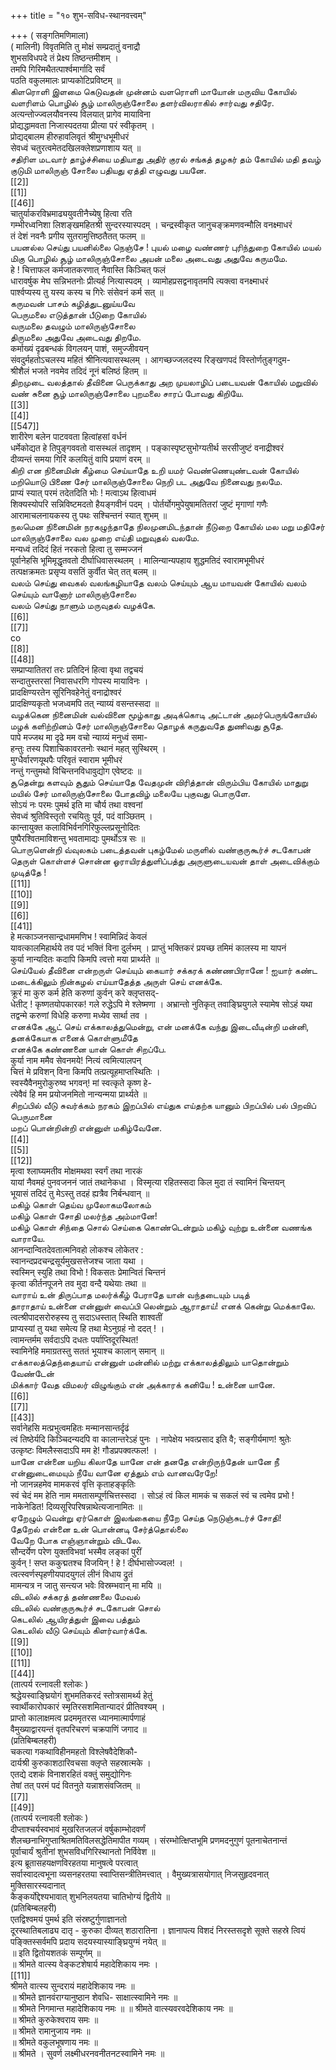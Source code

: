 +++
title = "१० शुभ-सविध-स्थानवत्त्वम्"

+++
( सङ्गतिमणिमाला)   
( मालिनी) विवृतमिति तु मोक्षं सम्प्रदातुं वनाद्रौ   
शुभसविधपदे तं प्रेक्ष्य तिष्ठन्तमीशम् ।   
तमपि गिरिमथैतत्पार्श्वमार्गादि सर्वं   
पठति वकुलमालः प्राप्यकोटिप्रविष्टम् ॥   
கிளரொளி இளமை கெடுவதன் முன்னம் வளரொளி மாயோன் மருவிய கோயில் வளரிளம் பொழில் சூழ் மாலிருஞ்சோலை தளர்விலராகில் சார்வது சதிரே.   
अत्यन्तोज्ज्वलयौवनस्य विलयात् प्रागेव मायाविना   
प्रोद्यद्धामवता निजास्पदतया प्रीत्या परं स्वीकृतम् ।   
प्रोद्यद्बालम हीरुहावलिवृतं श्रीमुग्धभूमीधरं   
सेवध्वं चतुरत्वमेतदखिलक्लेशप्रणाशाय यत् ॥   
சதிரிள மடவார் தாழ்ச்சியை மதியாது அதிர் குரல் சங்கத் தழகர் தம் கோயில் மதி தவழ் குடுமி மாலிருஞ் சோலை பதியது ஏத்தி எழுவது பயனே.   
[[2]]  
[[1]]  
[[46]]  
चातुर्याकरविभ्रमाढ्ययुवतीनैच्येषु हित्वा रति   
गम्भीरध्वनिशा लिशङ्खमहितश्री सुन्दरस्यास्पदम् । चन्द्रस्वीकृत जानुचङ्क्रमणवन्मौलि वनक्ष्माधरं   
तं देशं नवनैः प्रगीय सुतरामुत्तिष्ठतैतत् फलम् ॥   
பயனல்ல செய்து பயனில்லை நெஞ்சே ! புயல் மழை வண்ணர் புரிந்துறை கோயில் மயல் மிகு பொழில் சூழ் மாலிருஞ்சோலை அயன் மலை அடைவது அதுவே கருமமே.   
हे ! चित्ताफल कर्मजातकरणात् नैवास्ति किञ्चित् फलं   
धारावर्षुक मेघ सन्निभतनोः प्रीत्यर्ह नित्यास्पदम् । व्यामोहप्रसद्वनावृतमपि त्यक्त्वा वनक्ष्माधरं   
पार्श्वप्यस्य तु यस्य कस्य च गिरेः संसेवनं कर्म सत् ॥   
கருமவன் பாசம் கழித்துடனுய்யவே   
பெருமலை எடுத்தான் பீடுறை கோயில்   
வருமலை தவழும் மாலிருஞ்சோலை   
திருமலை அதுவே அடைவது திறமே.   
कर्माख्यं दृढबन्धकं विगलयन् पाशं, समुज्जीवयन्   
संवदुर्महतोऽचलस्य महितं श्रीनित्यवासस्थलम् । आगच्छज्जलदस्य रिङ्खणपदं विस्तोर्णतुङ्गदुम-   
श्रीशैलं भजते नवमेव तदिदं नूनं बलिष्ठं हितम् ॥   
திறமுடை வலத்தால் தீவினை பெருக்காது அற முயலாழிப் படையவன் கோயில் மறுவில் வண் சுனை சூழ் மாலிருஞ்சோலை புறமலை சாரப் போவது கிறியே.   
[[3]]  
[[4]]  
[[547]]  
शारीरेण बलेन पाटववता हित्वांहसां वर्धनं   
धर्मेकोद्यत हे तिपुङ्गववतो वासस्थलं तादृशम् । पङ्कास्पृष्टसुभोग्यतीर्थ सरसीजुष्टं वनाद्रीश्वरं   
दीव्यन्तं समया गिरिं कलयितुं वापि प्रयाणं वरम् ॥   
கிறி என நினைமின் கீழ்மை செய்யாதே உறி யமர் வெண்ணெயுண்டவன் கோயில் மறியொடு பிணை சேர் மாலிருஞ்சோலை நெறி பட அதுவே நினைவது நலமே.   
प्राप्यं स्यात् परमं तदेतदिति भोः ! मत्वाऽथ हित्वाधमं   
शिक्यस्योपरि सन्निविष्टमदतो हैयङ्गवीनं पदम् । पोर्तर्योगमुपेयुषामतितरां जुष्टं मृगाणां गणैः   
आरामाचलनायकस्य तु पथः सश्चिन्तनं स्यात् शुभम् ॥   
நலமென நினைமின் நரகழுந்தாதே நிலமுனமிடந்தான் நீடுறை கோயில் மல மறு மதிசேர் மாலிருஞ்சோலை வல முறை எய்தி மறுவுதல் வலமே.   
मन्यध्वं तदिदं हितं नरकतो हित्वा तु सम्मज्जनं   
पूर्वानेहसि भूमिमृद्धृतवतो दीर्घाधिवासस्थलम् । मालिन्यान्यपहाय शुद्धमतिदं स्वारामभूमीधरं   
तत्पक्षक्रमतः प्रसृप्य वसतिं कुर्वीत चेत् तत् बलम् ॥   
வலம் செய்து வைகல் வலங்கழியாதே வலம் செய்யும் ஆய மாயவன் கோயில் வலம் செய்யும் வானோர் மாலிருஞ்சோலை   
வலம் செய்து நாளும் மருவுதல் வழக்கே.   
[[6]]  
[[7]]  
co   
[[8]]  
[[48]]  
सम्प्राप्यातितरां तरः प्रतिदिनं हित्वा वृथा तद्वचयं   
सन्दातुस्तरसां निवासधरणि गोपस्य मायाविनः ।   
प्रादक्षिण्यरतेन सूरिनिवहेनेतुं वनाद्रोश्वरं   
प्रादक्षिण्यकृतो भजध्वमपि तत् न्याय्यं वसन्तस्सदा ॥   
வழக்கென நினைமின் வல்வினை மூழ்காது அடிக்கொடி அட்டான் அமர்பெருங்கோயில் மழக் களிற்றினம் சேர் மாலிருஞ்சோலை தொழக் கருதுவதே துணிவது சூதே.   
पापे मज्जथ मा दृढे मम वचो न्याय्यं मनुध्वं समा-   
हन्तुः तस्य पिशाचिकावरतनोः स्थानं महत् सुस्थिरम् ।   
मुग्धैर्वारणयूथपैः परिवृतं स्वाराम भूमीधरं   
नन्तुं गन्तुमथो विचिन्तनविधावुद्योग एवेष्टदः ॥   
சூதென்று களவும் சூதும் செய்யாதே வேதமுன் விரித்தான் விரும்பிய கோயில் மாதுறு மயில் சேர் மாலிருஞ்சோலை போதவிழ் மலையே புகுவது பொருளே.   
सोऽयं नः परमः पुमर्थ इति मा चौर्य तथा वश्वनां   
सेवध्वं श्रुतिविस्तृतो रचयितुः पूर्व, पदं वाञ्छितम् ।   
कान्तायुक्त कलाविभिर्वनगिरिफुल्लप्रसूनोदितः   
पुष्पैरश्वितमाविशन्तु भवतामाद्यः पुमर्थोऽत्र सः ॥   
பொருளென்றி வ்வுலகம் படைத்தவன் புகழ்மேல் மருளில் வண்குருகூர்ச் சடகோபன்   
தெருள் கொள்ளச் சொன்ன ஓராயிரத்துளிப்பத்து அருளுடையவன் தாள் அடைவிக்கும் முடித்தே !   
[[11]]  
[[10]]  
[[9]]  
[[6]]  
[[41]]  
हे मत्काञ्जनसान्द्रधाममणिभ ! स्वामिन्निदं केवलं   
यावत्कालमिहार्थये तव पदं भक्तिं विना दुर्लभम् । प्राप्तुं भक्तिकरं प्रयच्छ तमिमं कालस्य मा यापनं   
कुर्या नान्यदितः कदापि किमपि त्वत्तो मया प्रार्थ्यते ॥   
செய்யேல் தீவினை என்றருள் செய்யும் கையார் சக்கரக் கண்ணபிரானே ! ஐயார் கண்ட மடைக்கிலும் நின்கழல் எய்யாதேத்த அருள் செய் எனக்கே.   
क्रूरं मा कुरु कर्म हेति करुणां कुर्वन् करे क्लृप्तसद्-   
धेतीट् ! कृष्णतयोपकारक! गले रुद्धेऽपि मे श्लेष्मणा । अभ्रान्तो नुतिकृत् तवाङ्घ्रियुगले स्यामेष सोऽहं यथा   
तद्वन्मे करुणां विधेहि करुणा मध्येव सार्था तव ।   
எனக்கே ஆட் செய் எக்காலத்துமென்று, என் மனக்கே வந்து இடைவீடின்றி மன்னி, தனக்கேயாக எனைக் கொள்ளுமீதே   
எனக்கே கண்ணனை யான் கொள் சிறப்பே.   
कुर्या नाम ममैव सेवनमये! नित्यं त्वमित्यालपन्   
चित्तं मे प्रविशन् विना किमपि तत्प्रत्यूहमाप्तस्थितिः ।   
स्वस्यैवैनमुरोकुरुष्व भगवन्! मां स्वत्कृते कृष्ण हे-   
त्येवैवं हि मम प्रयोजनमितो नान्यन्मया प्रार्थ्यते ॥   
சிறப்பில் வீடு சுவர்க்கம் நரகம் இறப்பில் எய்துக எய்தற்க யானும் பிறப்பில் பல் பிறவிப் பெருமானை   
மறப் பொன்றின்றி என்னுள் மகிழ்வேனே.   
[[4]]  
[[5]]  
[[12]]  
मृत्वा श्लाघ्यमतीव मोक्षमथवा स्वर्गं तथा नारकं   
यायां नैवमहं पुनवजननं जातं तथानेकधा । विस्मृत्या रहितस्सदा किल मुदा तं स्वामिनं चिन्तयन्   
भूयासं तदिदं तु मेऽस्तु तदहं ह्यत्रैव निर्बन्धवान् ॥   
மகிழ் கொள் தெய்வ முலோகமலோகம்   
மகிழ் கொள் சோதி மலர்ந்த அம்மானே!   
மகிழ் கொள் சிந்தை சொல் செய்கை கொண்டென்றும் மகிழ் வுற்று உன்னை வணங்க வாராயே.   
आनन्दान्वितदेवतात्मनिवहो लोकश्च लोकेतर :   
स्वानन्दप्रदचन्द्रसूर्यमुखसत्तेजश्च जाता यथा ।   
स्वस्मिन् स्युहि तथा विभो ! विकसतः प्रेमान्वितं चिन्तनं   
कृत्वा कीर्तनपूजने तव मुदा वन्दै यथेयाः तथा ॥   
வாராய் உன் திருப்பாத மலர்க்கீழ் பேராதே யான் வந்தடையும் படித்   
தாராதாய் உன்னை என்னுள் வைப்பி லென்றும் ஆராதாய்! எனக் கென்று மெக்காலே.   
त्वत्श्रीपादसरोरुहस्य तु सदाऽधस्तात् स्थिति शाश्वतीं   
प्राप्यस्यां तु यथा समेत्य हि तथा मेऽनुग्रहं नो ददत् ! ।   
त्वामन्तर्मम सर्वदाऽपि दधतः पर्याप्तिदूरस्थित!   
स्वामिनेहि ममाग्रतस्तु सततं भूयाश्च कालान् समान् ॥   
எக்காலத்தெந்தையாய் என்னுள் மன்னில் மற்று எக்காலத்திலும் யாதொன்றும் வேண்டேன்   
மிக்கார் வேத விமலர் விழுங்கும் என் அக்காரக் கனியே ! உன்னை யானே.   
[[6]]  
[[7]]  
[[43]]  
सर्वानेहसि मत्प्रभुत्वमहितः मन्मानसान्तर्दृढं   
त्वं तिष्ठेर्यदि किञ्चिदन्यदपि वा कालान्तरेऽहं पुनः । नापेक्षेय भवत्प्रसाद इति वै; सङ्गीर्यमाण! श्रुतेः   
उत्कृष्टः विमलैस्सदाऽपि मम हे! गौडप्रपक्वत्फल! ।   
யானே என்னை யறிய கிலாதே யானே என் தனதே என்றிருந்தேன் யானே நீ என்னுடைமையும் நீயே வானே ஏத்தும் எம் வானவரேறே!   
नो जानन्नहमेव मामकरवं वृत्ति कृताहङ्कृतिः   
स्वं चेदं मम हेति नाम ममतासम्पूर्णचित्तस्सदा । सोऽहं त्वं किल मामकं च सकलं स्वं च त्वमेव प्रभो !   
नाकेनेडित! दिव्यसूरिपरिषन्नाथेत्यजानामितः ॥   
ஏறேழும் வென்று ஏர்கொள் இலங்கையை நீறே செய்த நெடுஞ்சுடர்ச் சோதி!   
தேறேல் என்னை உன் பொன்னடி சேர்த்தொல்லை   
வேறே போக எஞ்ஞான்றும் விடலே.   
सौन्दर्येण परेण युक्तविभवां भस्मैव लङ्कां पुरीं   
कुर्वन् ! सप्त ककुद्मतश्च विजयिन् ! हे ! दीर्घभासोज्ज्वल! ।   
त्वत्स्वर्णस्पृहणीयपादयुगलं लीनं विधाय द्रुतं   
मामन्यत्र न जातु सन्त्यज भवेः विस्रम्भवान् मा मयि ॥   
விடலில் சக்கரத் தண்ணலை மேவல்   
விடலில் வண்குருகூர்ச் சடகோபன் சொல்   
கெடலில் ஆயிரத்துள் இவை பத்தும்   
கெடலில் வீடு செய்யும் கிளர்வார்க்கே.   
[[9]]  
[[10]]  
[[11]]  
[[44]]  
(तात्पर्य रत्नावली श्लोकः )   
श्रद्धेयस्वाङ्घ्रियोगं शुभमतिकरदं स्तोत्रसामर्थ्य हेतुं   
स्वार्थीकारोपकारं स्मृतिरसशमितान्यादरं प्रीतिवश्यम् ।   
प्राप्तो कालाक्षमत्व प्रदममृतरस ध्यानमात्मार्पणाहं   
वैमुख्याद्वारयन्तं वृतपरिचरणं चक्रपाणिं जगाद ॥   
(प्रतिबिम्बलहरी)   
चकत्या गकथाविहीनमहतो विश्लेषवैदेशिकौ-   
दार्यश्री कुरुकाशठारिवचसा क्लृप्ते सहस्रात्मके ।   
एतद्ये दशकं विनाशरहितं वक्तुं समुद्योगिनः   
तेषां तत् परमं पदं वितनुते यन्नाशसंवजितम् ॥   
[[7]]  
[[49]]  
(तात्पर्य रत्नावली श्लोकः )   
दीप्ताश्चर्यस्वभावं मुखरितजलजं वर्षुकाम्भोदवर्णं   
शैलच्छनाभिगुप्ताश्रितमतिविलसद्धेतिमापीत गव्यम् । संरम्भोत्क्षिप्तभूमि प्रणमदनुगुणं पूतनाचेतनान्तं   
पूर्वाचार्यं श्रुतीनां शुभसविधगिरिस्थानतो निर्विवेश ॥   
इत्य ब्रूतासहयक्षणविरहतया मानुषत्वे परत्वात्   
सर्वास्वादत्वभूना व्यसनहरतया स्वाप्तिसन्त्रीतिमत्त्वात् । वैमुख्यत्रासयोगात् निजसुहृदवनात् मुक्तिसारस्यदानात्   
कैङ्कर्योद्देश्यभावात् शुभनिलयतया चातिभोग्यं द्वितीये ॥   
(प्रतिबिम्बलहरी)   
एतद्विश्वमयं पुमर्थ इति संस्रष्टुर्गुणाज्ञानतो   
दूरस्थातिबलाढ्य दातृ - कुरुका दीव्यत् शठारातिना । ज्ञानापत्य विशदं निरस्तसदृशे सूक्ते सहस्रे त्वियं   
पङ्क्तिस्सर्वमपि प्रदाय सदयस्यास्याङ्घ्रियुग्मं नयेत् ॥   
॥ इति द्वितोयशतकं सम्पूर्णम् ॥   
॥ श्रीमते वात्स्य वेङ्कटशेषार्य महादेशिकाय नमः ।   
[[11]]  
श्रीमते वात्स्य सुन्दरायं महादेशिकाय नमः ॥   
॥ श्रीमते ज्ञानवंराग्यानुष्ठान शेवधि- साक्षात्स्वामिने नमः ॥   
॥ श्रीमते निगमान्त महादेशिकाय नमः ॥ ॥ श्रीमते वात्स्यवरवदेशिकाय नमः ॥   
॥ श्रीमते कुरुकेश्वराय समः ॥   
॥ श्रीमते रामानुजाय नमः ॥   
॥ श्रीमते वकुलभूषणाय नमः ॥   
॥ श्रीमते । सुवर्ण लक्ष्मीधरनवनीतनटस्वामिने नमः ॥
